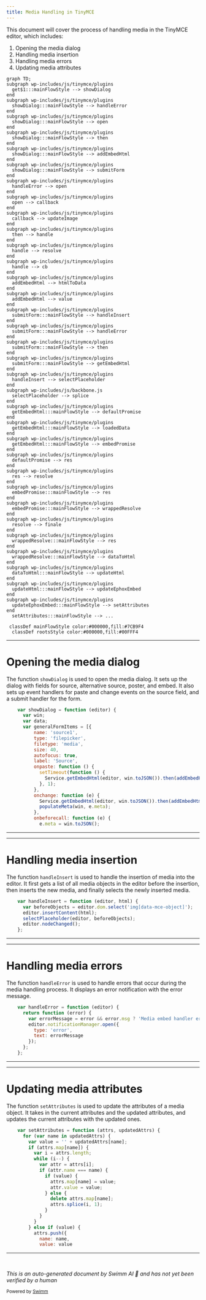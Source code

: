 ```yaml
---
title: Media Handling in TinyMCE
---
```

This document will cover the process of handling media in the TinyMCE editor, which includes:

1. Opening the media dialog
2. Handling media insertion
3. Handling media errors
4. Updating media attributes

```mermaid
graph TD;
subgraph wp-includes/js/tinymce/plugins
  get$1:::mainFlowStyle --> showDialog
end
subgraph wp-includes/js/tinymce/plugins
  showDialog:::mainFlowStyle --> handleError
end
subgraph wp-includes/js/tinymce/plugins
  showDialog:::mainFlowStyle --> open
end
subgraph wp-includes/js/tinymce/plugins
  showDialog:::mainFlowStyle --> then
end
subgraph wp-includes/js/tinymce/plugins
  showDialog:::mainFlowStyle --> addEmbedHtml
end
subgraph wp-includes/js/tinymce/plugins
  showDialog:::mainFlowStyle --> submitForm
end
subgraph wp-includes/js/tinymce/plugins
  handleError --> open
end
subgraph wp-includes/js/tinymce/plugins
  open --> callback
end
subgraph wp-includes/js/tinymce/plugins
  callback --> updateImage
end
subgraph wp-includes/js/tinymce/plugins
  then --> handle
end
subgraph wp-includes/js/tinymce/plugins
  handle --> resolve
end
subgraph wp-includes/js/tinymce/plugins
  handle --> cb
end
subgraph wp-includes/js/tinymce/plugins
  addEmbedHtml --> htmlToData
end
subgraph wp-includes/js/tinymce/plugins
  addEmbedHtml --> value
end
subgraph wp-includes/js/tinymce/plugins
  submitForm:::mainFlowStyle --> handleInsert
end
subgraph wp-includes/js/tinymce/plugins
  submitForm:::mainFlowStyle --> handleError
end
subgraph wp-includes/js/tinymce/plugins
  submitForm:::mainFlowStyle --> then
end
subgraph wp-includes/js/tinymce/plugins
  submitForm:::mainFlowStyle --> getEmbedHtml
end
subgraph wp-includes/js/tinymce/plugins
  handleInsert --> selectPlaceholder
end
subgraph wp-includes/js/backbone.js
  selectPlaceholder --> splice
end
subgraph wp-includes/js/tinymce/plugins
  getEmbedHtml:::mainFlowStyle --> defaultPromise
end
subgraph wp-includes/js/tinymce/plugins
  getEmbedHtml:::mainFlowStyle --> loadedData
end
subgraph wp-includes/js/tinymce/plugins
  getEmbedHtml:::mainFlowStyle --> embedPromise
end
subgraph wp-includes/js/tinymce/plugins
  defaultPromise --> res
end
subgraph wp-includes/js/tinymce/plugins
  res --> resolve
end
subgraph wp-includes/js/tinymce/plugins
  embedPromise:::mainFlowStyle --> res
end
subgraph wp-includes/js/tinymce/plugins
  embedPromise:::mainFlowStyle --> wrappedResolve
end
subgraph wp-includes/js/tinymce/plugins
  resolve --> finale
end
subgraph wp-includes/js/tinymce/plugins
  wrappedResolve:::mainFlowStyle --> res
end
subgraph wp-includes/js/tinymce/plugins
  wrappedResolve:::mainFlowStyle --> dataToHtml
end
subgraph wp-includes/js/tinymce/plugins
  dataToHtml:::mainFlowStyle --> updateHtml
end
subgraph wp-includes/js/tinymce/plugins
  updateHtml:::mainFlowStyle --> updateEphoxEmbed
end
subgraph wp-includes/js/tinymce/plugins
  updateEphoxEmbed:::mainFlowStyle --> setAttributes
end
  setAttributes:::mainFlowStyle --> ...

 classDef mainFlowStyle color:#000000,fill:#7CB9F4
  classDef rootsStyle color:#000000,fill:#00FFF4
```

<SwmSnippet path="/wp-includes/js/tinymce/plugins/media/plugin.js" line="854">

---

# Opening the media dialog

The function `showDialog` is used to open the media dialog. It sets up the dialog with fields for source, alternative source, poster, and embed. It also sets up event handlers for paste and change events on the source field, and a submit handler for the form.

```javascript
    var showDialog = function (editor) {
      var win;
      var data;
      var generalFormItems = [{
          name: 'source1',
          type: 'filepicker',
          filetype: 'media',
          size: 40,
          autofocus: true,
          label: 'Source',
          onpaste: function () {
            setTimeout(function () {
              Service.getEmbedHtml(editor, win.toJSON()).then(addEmbedHtml(win, editor)).catch(handleError(editor));
            }, 1);
          },
          onchange: function (e) {
            Service.getEmbedHtml(editor, win.toJSON()).then(addEmbedHtml(win, editor)).catch(handleError(editor));
            populateMeta(win, e.meta);
          },
          onbeforecall: function (e) {
            e.meta = win.toJSON();
```

---

</SwmSnippet>

<SwmSnippet path="/wp-includes/js/tinymce/plugins/media/plugin.js" line="832">

---

# Handling media insertion

The function `handleInsert` is used to handle the insertion of media into the editor. It first gets a list of all media objects in the editor before the insertion, then inserts the new media, and finally selects the newly inserted media.

```javascript
    var handleInsert = function (editor, html) {
      var beforeObjects = editor.dom.select('img[data-mce-object]');
      editor.insertContent(html);
      selectPlaceholder(editor, beforeObjects);
      editor.nodeChanged();
    };
```

---

</SwmSnippet>

<SwmSnippet path="/wp-includes/js/tinymce/plugins/media/plugin.js" line="779">

---

# Handling media errors

The function `handleError` is used to handle errors that occur during the media handling process. It displays an error notification with the error message.

```javascript
    var handleError = function (editor) {
      return function (error) {
        var errorMessage = error && error.msg ? 'Media embed handler error: ' + error.msg : 'Media embed handler threw unknown error.';
        editor.notificationManager.open({
          type: 'error',
          text: errorMessage
        });
      };
    };
```

---

</SwmSnippet>

<SwmSnippet path="/wp-includes/js/tinymce/plugins/media/plugin.js" line="304">

---

# Updating media attributes

The function `setAttributes` is used to update the attributes of a media object. It takes in the current attributes and the updated attributes, and updates the current attributes with the updated ones.

```javascript
    var setAttributes = function (attrs, updatedAttrs) {
      for (var name in updatedAttrs) {
        var value = '' + updatedAttrs[name];
        if (attrs.map[name]) {
          var i = attrs.length;
          while (i--) {
            var attr = attrs[i];
            if (attr.name === name) {
              if (value) {
                attrs.map[name] = value;
                attr.value = value;
              } else {
                delete attrs.map[name];
                attrs.splice(i, 1);
              }
            }
          }
        } else if (value) {
          attrs.push({
            name: name,
            value: value
```

---

</SwmSnippet>

&nbsp;

*This is an auto-generated document by Swimm AI 🌊 and has not yet been verified by a human*

<SwmMeta version="3.0.0" repo-id="Z2l0aHViJTNBJTNBbXl3ZWJzaXRlZGVtbyUzQSUzQWdpbGFkbmF2b3Q=" repo-name="mywebsitedemo" doc-type="flows"><sup>Powered by [Swimm](/)</sup></SwmMeta>
